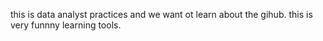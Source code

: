 
this is data analyst practices and we want ot learn about the gihub.
this is very funnny learning tools.
